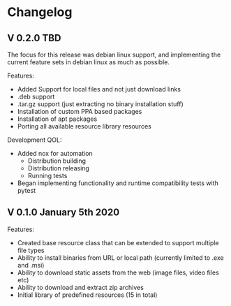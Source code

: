 # Changelog

## V 0.2.0 TBD

The focus for this release was debian linux support, and implementing the current feature sets in debian linux as much as possible.



Features:

- Added Support for local files and not just download links
- .deb support
- .tar.gz support (just extracting no binary installation stuff)
- Installation of custom PPA based packages
- Installation of apt packages
- Porting all available resource library resources



Development QOL:

- Added nox for automation
    - Distribution building
    - Distribution releasing
    - Running tests
- Began implementing functionality and runtime compatibility tests with pytest



## V 0.1.0 January 5th 2020

Features:

- Created base resource class that can be extended to support multiple file types
- Ability to install binaries from URL or local path (currently limited to .exe and .msi)
- Ability to download static assets from the web (image files, video files etc)
- Ability to download and extract zip archives
- Initial library of predefined resources (15 in total)


